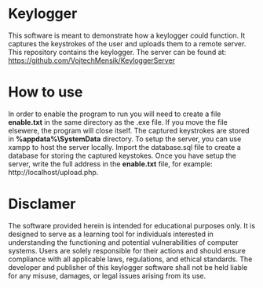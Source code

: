 # Keylogger
This software is meant to demonstrate how a keylogger could function. It captures the keystrokes of the user and uploads them to a remote server. This repository contains the keylogger. The server can be found at: https://github.com/VojtechMensik/KeyloggerServer
# How to use
In order to enable the program to run you will need to create a file **enable.txt** in the same directory as the .exe file. If you move the file elsewere, the program will close itself.
The captured keystrokes are stored  in **%appdata%\SystemData** directory. To setup the server, you can use xampp to host the server locally. Import the database.sql file to create a database for storing the captured keystokes. 
Once you have setup the server, write the full address in the **enable.txt** file, for example: http://localhost/upload.php.
# Disclamer
 The software provided herein is intended for educational purposes only. It is designed to serve as a learning tool for individuals interested in understanding the functioning and potential vulnerabilities of computer systems.
Users are solely responsible for their actions and should ensure compliance with all applicable laws, regulations, and ethical standards. The developer and publisher of this keylogger software shall not be held liable for any misuse, damages, or legal issues arising from its use.

